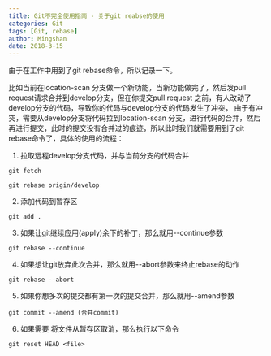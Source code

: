 ```yaml
---
title: Git不完全使用指南 - 关于git reabse的使用
categories: Git
tags: [Git, rebase]
author: Mingshan
date: 2018-3-15
---
```


由于在工作中用到了git rebase命令，所以记录一下。

比如当前在location-scan 分支做一个新功能，当新功能做完了，然后发pull request请求合并到develop分支，但在你提交pull request 之前，有人改动了develop分支的代码，导致你的代码与develop分支的代码发生了冲突， 由于有冲突，需要从develop分支将代码拉到location-scan 分支，进行代码的合并，然后再进行提交，此时的提交没有合并过的痕迹，所以此时我们就需要用到了git rebase命令了，具体的使用的流程：

<!-- more -->

1. 拉取远程develop分支代码，并与当前分支的代码合并


```
git fetch
```

```
git rebase origin/develop
```


2. 添加代码到暂存区


```
git add .
```


3. 如果让git继续应用(apply)余下的补丁，那么就用--continue参数


```
git rebase --continue
```


4. 如果想让git放弃此次合并，那么就用--abort参数来终止rebase的动作


```
git rebase --abort
```


5. 如果你想多次的提交都有第一次的提交合并，那么就用--amend参数


```
git commit --amend (合并commit)
```


6. 如果需要 将文件从暂存区取消，那么执行以下命令


```
git reset HEAD <file>
```
